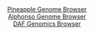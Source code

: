 <div id="Pineapple_Genome_Browser" align="center">
  <a href="https://igv.org/app/?sessionURL=blob:zZJda9swGIX_i6BlA8eW7fgTynDTdE2TfiwfdZtSjGzLjqgtOZLsNA3579PKxm46aC42BrqQXl7pPefo2YEOc0EYBSGwdNPRTRNoQKzYZobqpsLXqMYChAWqBNYAxwXmmGYYhDtQICHRYjpRN1dSNiI0DCKbXo1oyXRh66hGr4yijdAzVhsDVlUoZRxJxoVxylHHDFJ2vQ1OUdPoaratO0aOJDJQ1awYFcxoMC2TjXov.VVKSkxZjZO6rSR5E5AoPUpjrhfoSxTPoizDQozxdpSfRONRdGcPF8uv7mC5uLmIF258PCMlRbLl.GQ7LOJ26ro3xUX7nM8uT8noeukXo8FkcWSfHQ9fGsKxODE907d934G2CobQHL_8T57VIgf6nsXt0JfeTfwwqSeMD_re_bfUXfvrq_Jd332w10DFslZxALIV90ITajZ0Ncdyez.2pq9BGKh0OCMgfHzSgOQoe1btjzsgt42iBQi8bt_A0QDjOeYg7AUQemYQWE7f68MgMPfaDrS8.nvRni.mgQetyLLcpCCVVCjniaCN0BGlepcVevl6YJb9YLNubyF5mLLtfCzJ2f3lbGldZmOf_SFLDajRb9.njH5E0T.h7iNCdJkeilrVXV2vxuaRdX5knfr2JIrG0VU.T._O0nk2fz8iRxk.LJ6C8RpJ1a8q6viTuA5xgqhUhY4IkpKKyG2skmQbEJqWrcAFGauYIhHwMv0ENaiZDvz8G1B7_7T_Dg--">Pineapple Genome Browser</a>
</div>
<div id="Alphonso_Genome_Browser" align="center">
  <a href="https://igv.org/app/?sessionURL=blob:zZJRT9swFIX_iyXQJqWJndA0iYSmlhUIGWsBtYUiFLmJkxgSO7XdtGnV_z6DNu2FSfRh0yQ_2FfXvuccfzvQECEpZyAAtom6JkLAALLg6ztc1SX5jisiQZDhUhIDCJIRQVhCQLADGZYKT26_6ZuFUrUMLIuqulNhlnNTOiau8JYzvJZmwivrjJclXnCBFRfSGgjccIvmTWdNFriuTT3bMbtWihW2cFkXnElu1YTl8Vq_F_8qxTlhvCJxtSoVfRMQaz1aY2pm.Et_dtdPEiJlRNowPe1HYX_qDCfzC_dsPhldzibu7PiO5gyrlSCn4Q2u0Ya0zuA.mgyn43I2XbVO5kUePHK.Hg83NRVEnqIe8hzPO_FdHQxlKdn8T571ogf6vkhfpOuOw.7VgzqyB8XLfQSJnQ3YzBmFf3C.N0DJk5UmASSF6AUIGg50ja7tdl63yDMg9HU.glMQPD4ZQAmcvOj2xx1Qba15AZIsV2_oGICLlAgQdHwIe8j37e5J7wT6PtobO7AS5d8L93xy6_eg3bdtN85oqTTMaSxZLU3MmNkkmZlvD0xzUzARLdho7o_JqF2iKH0eL71yO795eDfLnvavR799oDb6EUX_hLuPCDHV4lDY5GV.llT.cBteH9nnz7QIOUeovabN8_R92F4DOiycjIsKK92vK_r4k7cGC4qZ0oWGSrqgJVXtTOfI1yBAtqOxBQkvueYQiHzxCRrQQF34.Teezv5p_wM-">Alphonso Genome Browser</a>
</div>


<div id="DAF_Genomics_Browser" align="center">
  <a href="https://igv.org/app/?sessionURL=blob:tZFra9swFIb_y4H2k6.yE8eGMNzcFlK6ra6TraUEzT6OxWzLkeSlWch_n_A6BhtlDDqQhMS5vK_Oc4KvKCTjDURALHdguS4YIEt.SGjdVnhDa5QQFbSSaIDAAgU2GUJ0goJKRdPba11ZKtXKyLZzWpg7bHjNMmlJz6KtKXmnStSpJrFoTb_xhh6klfFaJytq06oteSO5TbMMpTQdu8Vmtz1QffyMbfuWuK27SrFedatNaGO5VVDtljU5Pv3FyH9Q1ou9iTdJ3Nev8LjMx_FqGa.9WXq_GE7u03dvN.lwc5mwXUNVJ3B892Ex6pI1uWOTfbma7As2nWez6ZHFny686eXsqWUC5dgN3JE3GvmeA2cDKp51GgFkpXAj1zcCMjKI75vPV28w1DMQnEH08GiAEjT7otMfTqCOrQYFEvddz8wALnIUEJmh4wRuGJKBH_hOGLpn4wSdqF6Z5Dy9DQOHxIQMrc.01voFq_rxaaE_g6.F8bfOev8rpo8LR6yvDvnyPT_mRPnhdXJVbbxlckHmhxdAGfDixwouaqp06MfzGQuttF6NjfrFxTs_nr8D">DAF Genomics Browser</a>
</div>
